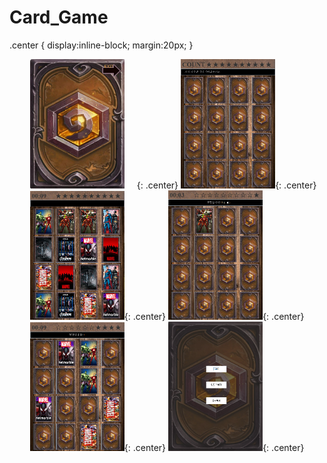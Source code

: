 # Card_Game
.center {
  display:inline-block;
  margin:20px;
}

<p align="center">
<a href="Card_Game/cardGame01.PNG" style="padding:20px"><img src="Card_Game/cardGame01.PNG"  width="30%" ></a>{: .center}
<a href="Card_Game/cardGame01.PNG"><img src="Card_Game/cardGame02.PNG"  width="30%" ></a>{: .center}
<a href="Card_Game/cardGame01.PNG"><img src="Card_Game/cardGame03.PNG"  width="30%" ></a>{: .center}
<a href="Card_Game/cardGame01.PNG"><img src="Card_Game/cardGame04.PNG"  width="30%" ></a>{: .center}
<a href="Card_Game/cardGame01.PNG"><img src="Card_Game/cardGame04_1.PNG"  width="30%" ></a>{: .center}
<a href="Card_Game/cardGame01.PNG"><img src="Card_Game/cardGame05.PNG"  width="30%" ></a>{: .center}
<p>
